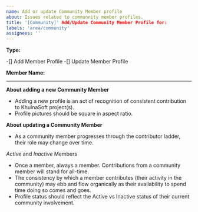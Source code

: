 ```yaml
---
name: Add or update Community Member profile
about: Issues related to communnity member profiles.
title: '[Community]' Add/Update Community Member Profile for: 
labels: 'area/community'
assignees: ''
---
```

**Type:**

-[] Add Member Profile
-[] Update Member Profile

**Member Name:** 

---
**About adding a new Community Member**
- Adding a new profile is an act of recognition of consistent contribution to KhulnaSoft project(s).
- Profile pictures should be square in aspect ratio.

**About updating a Community Member**
- As a community member progresses through the contributor ladder, their role may change over time.

_Active_ and _Inactive_ Members
- Once a member, always a member. Contributions from a community member will stand for all-time.
- The consistency by which a member contributes (their activity in the community) may ebb and flow organically as their availability to spend time doing so comes and goes.
- Profile status should reflect the Active vs Inactive status of their current community involvement.
